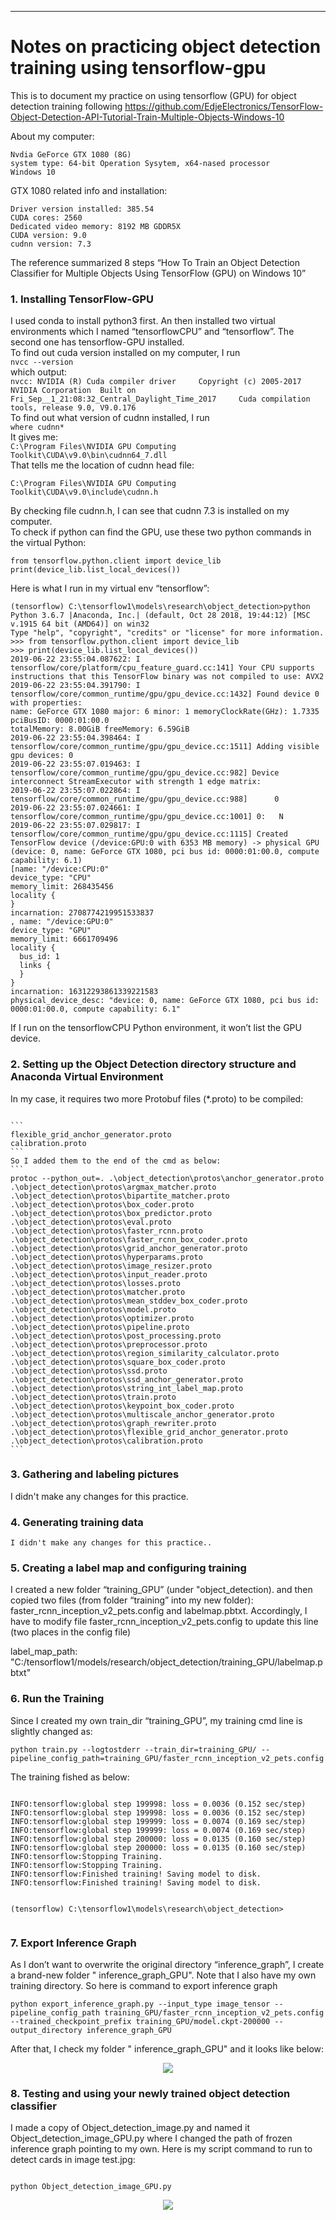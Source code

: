 
---

<h1 id="notes-on-practicing-object-detection-training-using-tensorflow-gpu">Notes on practicing object detection training using tensorflow-gpu</h1>
<p>This is to document my practice on using tensorflow (GPU) for object detection training following <a href="https://github.com/EdjeElectronics/TensorFlow-Object-Detection-API-Tutorial-Train-Multiple-Objects-Windows-10">https://github.com/EdjeElectronics/TensorFlow-Object-Detection-API-Tutorial-Train-Multiple-Objects-Windows-10</a></p>
<p>About my computer:</p>
<pre class=" language-intel"><code class="prism  language-intel">Nvdia GeForce GTX 1080 (8G)
system type: 64-bit Operation Sysytem, x64-nased processor
Windows 10 
</code></pre>
<p>GTX 1080 related info and installation:</p>
<pre><code>Driver version installed: 385.54
CUDA cores: 2560
Dedicated video memory: 8192 MB GDDR5X
CUDA version: 9.0
cudnn version: 7.3
</code></pre>
<p>The reference summarized 8 steps “How To Train an Object Detection Classifier for Multiple Objects Using TensorFlow (GPU) on Windows 10”</p>
<h3 id="installing-tensorflow-gpu">1. Installing TensorFlow-GPU</h3>
<p>I used conda to install python3 first. An then installed two virtual environments which I named  “tensorflowCPU” and “tensorflow”. The second one has tensorflow-GPU installed.<br>
To find out cuda version installed on my computer, I run<br>
<code>nvcc --version</code><br>
which output:<br>
<code>nvcc: NVIDIA (R) Cuda compiler driver 	Copyright (c) 2005-2017 NVIDIA Corporation 	Built on Fri_Sep__1_21:08:32_Central_Daylight_Time_2017 	Cuda compilation tools, release 9.0, V9.0.176</code><br>
To find out what version of cudnn installed, I run<br>
<code>where cudnn*</code><br>
It gives me:<br>
<code>C:\Program Files\NVIDIA GPU Computing Toolkit\CUDA\v9.0\bin\cudnn64_7.dll</code>	<br>
That tells me the location of cudnn head file:</p>
<pre><code>C:\Program Files\NVIDIA GPU Computing Toolkit\CUDA\v9.0\include\cudnn.h
</code></pre>
<p>By checking file cudnn.h, I can see that cudnn 7.3 is installed on my computer.<br>
To check if python can find the GPU, use these two python commands in the virtual Python:</p>
<pre><code>from tensorflow.python.client import device_lib
print(device_lib.list_local_devices())
</code></pre>
<p>Here is what I run in my virtual env “tensorflow”:</p>
<pre><code>(tensorflow) C:\tensorflow1\models\research\object_detection&gt;python
Python 3.6.7 |Anaconda, Inc.| (default, Oct 28 2018, 19:44:12) [MSC v.1915 64 bit (AMD64)] on win32
Type "help", "copyright", "credits" or "license" for more information.
&gt;&gt;&gt; from tensorflow.python.client import device_lib
&gt;&gt;&gt; print(device_lib.list_local_devices())
2019-06-22 23:55:04.087622: I tensorflow/core/platform/cpu_feature_guard.cc:141] Your CPU supports instructions that this TensorFlow binary was not compiled to use: AVX2
2019-06-22 23:55:04.391790: I tensorflow/core/common_runtime/gpu/gpu_device.cc:1432] Found device 0 with properties:
name: GeForce GTX 1080 major: 6 minor: 1 memoryClockRate(GHz): 1.7335
pciBusID: 0000:01:00.0
totalMemory: 8.00GiB freeMemory: 6.59GiB
2019-06-22 23:55:04.398464: I tensorflow/core/common_runtime/gpu/gpu_device.cc:1511] Adding visible gpu devices: 0
2019-06-22 23:55:07.019463: I tensorflow/core/common_runtime/gpu/gpu_device.cc:982] Device interconnect StreamExecutor with strength 1 edge matrix:
2019-06-22 23:55:07.022864: I tensorflow/core/common_runtime/gpu/gpu_device.cc:988]      0
2019-06-22 23:55:07.024661: I tensorflow/core/common_runtime/gpu/gpu_device.cc:1001] 0:   N
2019-06-22 23:55:07.029817: I tensorflow/core/common_runtime/gpu/gpu_device.cc:1115] Created TensorFlow device (/device:GPU:0 with 6353 MB memory) -&gt; physical GPU (device: 0, name: GeForce GTX 1080, pci bus id: 0000:01:00.0, compute capability: 6.1)
[name: "/device:CPU:0"
device_type: "CPU"
memory_limit: 268435456
locality {
}
incarnation: 2708774219951533837
, name: "/device:GPU:0"
device_type: "GPU"
memory_limit: 6661709496
locality {
  bus_id: 1
  links {
  }
}
incarnation: 16312293861339221583
physical_device_desc: "device: 0, name: GeForce GTX 1080, pci bus id: 0000:01:00.0, compute capability: 6.1"
</code></pre>
<p>If I run on the tensorflowCPU Python environment, it won’t list the GPU device.</p>
<h3 id="setting-up-the-object-detection-directory-structure-and-anaconda-virtual-environment">2. Setting up the Object Detection directory structure and Anaconda Virtual Environment</h3>
<p>In my case, it requires two more Protobuf files (*.proto) to be compiled: </p>
<pre><code>
```
flexible_grid_anchor_generator.proto 
calibration.proto
``` 
So I added them to the end of the cmd as below:
```
protoc --python_out=. .\object_detection\protos\anchor_generator.proto .\object_detection\protos\argmax_matcher.proto .\object_detection\protos\bipartite_matcher.proto .\object_detection\protos\box_coder.proto .\object_detection\protos\box_predictor.proto .\object_detection\protos\eval.proto .\object_detection\protos\faster_rcnn.proto .\object_detection\protos\faster_rcnn_box_coder.proto .\object_detection\protos\grid_anchor_generator.proto .\object_detection\protos\hyperparams.proto .\object_detection\protos\image_resizer.proto .\object_detection\protos\input_reader.proto .\object_detection\protos\losses.proto .\object_detection\protos\matcher.proto .\object_detection\protos\mean_stddev_box_coder.proto .\object_detection\protos\model.proto .\object_detection\protos\optimizer.proto .\object_detection\protos\pipeline.proto .\object_detection\protos\post_processing.proto .\object_detection\protos\preprocessor.proto .\object_detection\protos\region_similarity_calculator.proto .\object_detection\protos\square_box_coder.proto .\object_detection\protos\ssd.proto .\object_detection\protos\ssd_anchor_generator.proto .\object_detection\protos\string_int_label_map.proto .\object_detection\protos\train.proto .\object_detection\protos\keypoint_box_coder.proto .\object_detection\protos\multiscale_anchor_generator.proto .\object_detection\protos\graph_rewriter.proto .\object_detection\protos\flexible_grid_anchor_generator.proto .\object_detection\protos\calibration.proto
```
</code></pre>
<h3 id="gathering-and-labeling-pictures">3. Gathering and labeling pictures</h3>
<p>I didn't make any changes for this practice.<p/>
<h3 id="generating-training-data">4. Generating training data</h3>
<pre><code>I didn't make any changes for this practice..
</code></pre>
<h3 id="creating-a-label-map-and-configuring-training">5. Creating a label map and configuring training</h3>
<p>I created a new folder “training_GPU” (under "object_detection). and then copied two files (from folder “training” into my new folder): faster_rcnn_inception_v2_pets.config and labelmap.pbtxt. Accordingly, I have to modify file faster_rcnn_inception_v2_pets.config to update this line (two places in the config file) </p>
</code></pre>
  label_map_path: "C:/tensorflow1/models/research/object_detection/training_GPU/labelmap.pbtxt"
</code></pre> 
<h3 id="run-the-training">6. Run the Training</h3>
<p>Since I created my own train_dir “training_GPU”, my training cmd line is slightly changed as:</p>
<pre><code>python train.py --logtostderr --train_dir=training_GPU/ --pipeline_config_path=training_GPU/faster_rcnn_inception_v2_pets.config
</code></pre>
<p>
The training fished as below: </p>
<pre><code>
INFO:tensorflow:global step 199998: loss = 0.0036 (0.152 sec/step)
INFO:tensorflow:global step 199998: loss = 0.0036 (0.152 sec/step)
INFO:tensorflow:global step 199999: loss = 0.0074 (0.169 sec/step)
INFO:tensorflow:global step 199999: loss = 0.0074 (0.169 sec/step)
INFO:tensorflow:global step 200000: loss = 0.0135 (0.160 sec/step)
INFO:tensorflow:global step 200000: loss = 0.0135 (0.160 sec/step)
INFO:tensorflow:Stopping Training.
INFO:tensorflow:Stopping Training.
INFO:tensorflow:Finished training! Saving model to disk.
INFO:tensorflow:Finished training! Saving model to disk.

(tensorflow) C:\tensorflow1\models\research\object_detection>
</code></pre>

<h3 id="export-inference-graph">7. Export Inference Graph</h3>
<p>As I don’t want to overwrite the original  directory “inference_graph”, I create a brand-new folder " inference_graph_GPU". Note that I also have my own training directory. So here is command to export inference graph</p>
<pre><code>python export_inference_graph.py --input_type image_tensor --pipeline_config_path training_GPU/faster_rcnn_inception_v2_pets.config --trained_checkpoint_prefix training_GPU/model.ckpt-200000 --output_directory inference_graph_GPU
</code></pre>
<p>After that, I check my folder " inference_graph_GPU" and it looks like below:</p>
<p align="center">
  <img src="images/frozen_inference_graph.png">
</p>
<h3 id="testing-and-using-your-newly-trained-object-detection-classifier">8. Testing and using your newly trained object detection classifier</h3>
<p>I made a copy of Object_detection_image.py and named it Object_detection_image_GPU.py where I changed the path of frozen inference graph pointing to my own. Here is my script command to run to detect cards in image test.jpg:  </p>
<pre><code>
python Object_detection_image_GPU.py
</code></pre>
<p align="center">
  <img src="images/TestResults.png">
</p>
